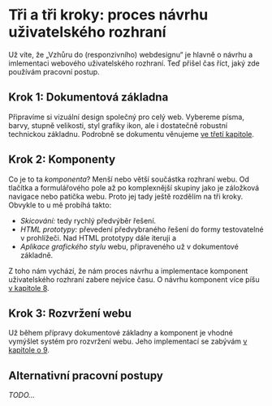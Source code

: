 # Tři a tři kroky: proces návrhu uživatelského rozhraní

Už víte, že „Vzhůru do (responzivního) webdesignu“ je hlavně o návrhu a imlementaci webového uživatelského rozhraní. Teď přišel čas říct, jaký zde používám pracovní postup.


## Krok 1: Dokumentová základna

Připravíme si vizuální design společný pro celý web. Vybereme písma, barvy, stupně velikosti, styl grafiky ikon, ale i dostatečně robustní technickou základnu. Podrobně se dokumentu věnujeme [ve třetí kapitole](kap-dokumet.md).


## Krok 2: Komponenty

Co je to ta *komponenta*? Menší nebo větší součástka rozhraní webu. Od tlačítka a formulářového pole až po komplexnější skupiny jako je záložková navigace nebo patička webu. Proto jej tady ještě rozdělím na tři kroky. Obvykle to u mě probíhá takto:

- *Skicování:* tedy rychlý předvýběr řešení. 
- *HTML prototypy:* převedení předvybraného řešení do formy testovatelné v prohlížeči. Nad HTML prototypy dále iteruji a 
- *Aplikace grafického stylu* webu, připraveného už v dokumentové základně. 

Z toho nám vychází, že nám proces návrhu a implementace komponent uživatelského rozhraní zabere nejvíce času. O návrhu komponent více píšu [v kapitole 8](kap-ui-proces.md).


## Krok 3: Rozvržení webu

Už během přípravy dokumentové základny a komponent je vhodné vymýšlet systém pro rozvržení webu. Jeho implementací se zabývám [v kapitole o 9](kap-layout.md).

## Alternativní pracovní postupy

*TODO…*

